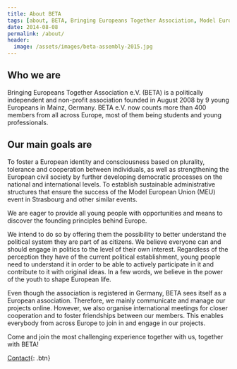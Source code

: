 ```yaml
---
title: About BETA
tags: [about, BETA, Bringing Europeans Together Association, Model European Union, Conference, European Union]
date: 2014-08-08
permalink: /about/
header:
  image: /assets/images/beta-assembly-2015.jpg
---
```


## Who we are

Bringing Europeans Together Association e.V. (BETA) is a politically independent and non-profit association founded in August 2008 by 9 young Europeans in Mainz, Germany. 
BETA e.V. now counts more than 400 members from all across Europe, most of them being students and young professionals.

## Our main goals are

To foster a European identity and consciousness based on plurality, tolerance and cooperation between individuals, as well as strengthening the European civil society by further developing democratic processes on the national and international levels.
To establish sustainable administrative structures that ensure the success of the Model European Union (MEU) event in Strasbourg and other similar events.

We are eager to provide all young people with opportunities and means to discover the founding principles behind Europe.

We intend to do so by offering them the possibility to better understand the political system they are part of as citizens. We believe everyone can and should engage in politics to the level of their own interest. Regardless of the perception they have of the current political establishment, young people need to understand it in order to be able to actively participate in it and contribute to it with original ideas. In a few words, we believe in the power of the youth to shape European life.

Even though the association is registered in Germany, BETA sees itself as a European association. Therefore, we mainly communicate and manage our projects online. However, we also organise international meetings for closer cooperation and to foster friendships between our members.  This enables everybody from across Europe to join in and engage in our projects.

Come and join the most challenging experience together with us, together with BETA!

[Contact](contact.html){: .btn}
